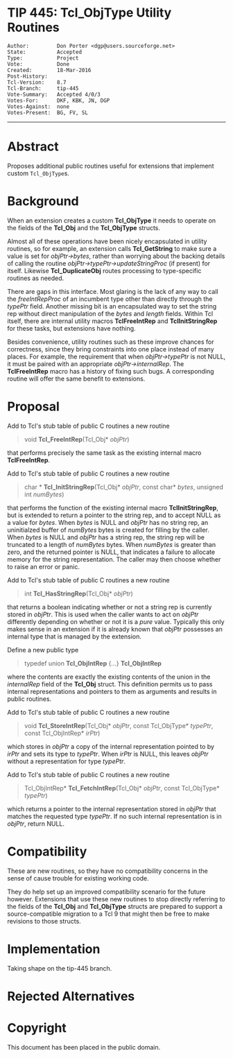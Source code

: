 # TIP 445: Tcl_ObjType Utility Routines
	Author:         Don Porter <dgp@users.sourceforge.net>
	State:          Accepted
	Type:           Project
	Vote:           Done
	Created:        18-Mar-2016
	Post-History:   
	Tcl-Version:	8.7
	Tcl-Branch:     tip-445
	Vote-Summary:   Accepted 4/0/3
	Votes-For:      DKF, KBK, JN, DGP
	Votes-Against:  none
	Votes-Present:  BG, FV, SL
-----

# Abstract

Proposes additional public routines useful for extensions that implement
custom `Tcl_ObjType`s.

# Background

When an extension creates a custom **Tcl\_ObjType** it needs to operate on the fields of the **Tcl\_Obj** and the **Tcl\_ObjType** structs.

Almost all of these operations have been nicely encapsulated in utility routines, so for example, an extension calls **Tcl\_GetString** to make sure a value is set for _objPtr->bytes_, rather than worrying about the backing details of calling the routine _objPtr->typePtr->updateStringProc_ \(if present\) for itself.  Likewise **Tcl\_DuplicateObj** routes processing to type-specific routines as needed.

There are gaps in this interface.  Most glaring is the lack of any way to call the _freeIntRepProc_ of an incumbent type other than directly through the _typePtr_ field.  Another missing bit is an encapsulated way to set the string rep without direct manipulation of the _bytes_ and _length_ fields.  Within Tcl itself, there are internal utility macros **TclFreeIntRep** and **TclInitStringRep** for these tasks, but extensions have nothing.

Besides convenience, utility routines such as these improve chances for correctness, since they bring constraints into one place instead of many places.  For example, the requirement that when _objPtr->typePtr_ is not NULL, it must be paired with an appropriate _objPtr->internalRep_.  The **TclFreeIntRep** macro has a history of fixing such bugs.  A corresponding routine will offer the same benefit to extensions.

# Proposal

Add to Tcl's stub table of public C routines a new routine

 > void **Tcl\_FreeIntRep**\(Tcl\_Obj\* _objPtr_\)

that performs precisely the same task as the existing internal
macro **TclFreeIntRep**.

Add to Tcl's stub table of public C routines a new routine 

 > char \* **Tcl\_InitStringRep**\(Tcl\_Obj\* _objPtr_, const char\* _bytes_, unsigned int _numBytes_\)

that performs the function of the existing internal
macro **TclInitStringRep**, but is extended to return a pointer to the
string rep, and to accept NULL as a value for _bytes_.  When _bytes_ is
NULL and _objPtr_ has no string rep, an uninitialzed buffer
of _numBytes_ bytes is created for filling by the caller.
When _bytes_ is NULL and _objPtr_ has a string rep, the string rep will
be truncated to a length of _numBytes_ bytes.  When _numBytes_ is 
greater than zero, and the returned pointer is NULL, that indicates a
failure to allocate memory for the string representation.  The caller
may then choose whether to raise an error or panic.

Add to Tcl's stub table of public C routines a new routine 

 > int **Tcl\_HasStringRep**\(Tcl\_Obj\* _objPtr_\)

that returns a boolean indicating whether or not a string rep
is currently stored in _objPtr_.  This is used when the caller
wants to act on _objPtr_ differently depending on whether or
not it is a _pure_ value.  Typically this only makes sense in
an extension if it is already known that _objPtr_ possesses
an internal type that is managed by the extension.

Define a new public type

 > typedef union **Tcl\_ObjIntRep** \{...\} **Tcl\_ObjIntRep**

where the contents are exactly the existing contents of the union
in the _internalRep_ field of the **Tcl\_Obj** struct.  This definition
permits us to pass internal representations and pointers to them as
arguments and results in public routines.

Add to Tcl's stub table of public C routines a new routine 

 > void **Tcl\_StoreIntRep**\(Tcl\_Obj\* _objPtr_, const Tcl\_ObjType\* _typePtr_, const Tcl\_ObjIntRep\* _irPtr_\)

which stores in _objPtr_ a copy of the internal representation pointed
to by _irPtr_ and sets its type to _typePtr_.  When _irPtr_ is NULL,
this leaves _objPtr_ without a representation for type _typePtr_.

Add to Tcl's stub table of public C routines a new routine 

 > Tcl\_ObjIntRep\* **Tcl\_FetchIntRep**\(Tcl\_Obj\* _objPtr_, const Tcl\_ObjType\* _typePtr_\)

which returns a pointer to the internal representation stored
in _objPtr_ that matches the requested type _typePtr_.  If no such
internal representation is in _objPtr_, return NULL.

# Compatibility

These are new routines, so they have no compatibility concerns in the sense of cause trouble for existing working code.

They do help set up an improved compatibility scenario for the future however.  Extensions that use these new routines to stop directly referring to the fields of the **Tcl\_Obj** and **Tcl\_ObjType** structs are prepared to support a source-compatible migration to a Tcl 9 that might then be free to make revisions to those structs.

# Implementation

Taking shape on the tip-445 branch.

# Rejected Alternatives

# Copyright

This document has been placed in the public domain.

